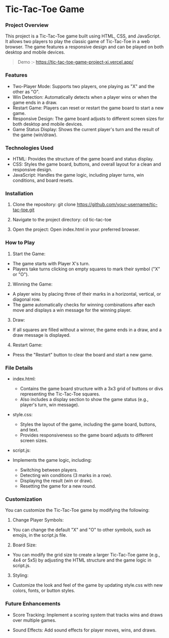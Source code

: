 # Tic-Tac-Toe Game
### Project Overview
This project is a Tic-Tac-Toe game built using HTML, CSS, and JavaScript. It allows two players to play the classic game of Tic-Tac-Toe in a web browser. The game features a responsive design and can be played on both desktop and mobile devices.

> Demo :- https://tic-tac-toe-game-project-xi.vercel.app/

### Features
- Two-Player Mode: Supports two players, one playing as "X" and the other as "O".
- Win Detection: Automatically detects when a player wins or when the game ends in a draw.
- Restart Game: Players can reset or restart the game board to start a new game.
- Responsive Design: The game board adjusts to different screen sizes for both desktop and mobile devices.
- Game Status Display: Shows the current player's turn and the result of the game (win/draw).
### Technologies Used
- HTML: Provides the structure of the game board and status display.
- CSS: Styles the game board, buttons, and overall layout for a clean and responsive design.
- JavaScript: Handles the game logic, including player turns, win conditions, and board resets.

### Installation
1. Clone the repository:
git clone https://github.com/your-username/tic-tac-toe.git

2. Navigate to the project directory:
cd tic-tac-toe

3. Open the project: Open index.html in your preferred browser.

### How to Play
1. Start the Game:

- The game starts with Player X's turn.
- Players take turns clicking on empty squares to mark their symbol ("X" or "O").

2. Winning the Game:
- A player wins by placing three of their marks in a horizontal, vertical, or diagonal row.
- The game automatically checks for winning combinations after each move and displays a win message for the winning player.

3. Draw:
- If all squares are filled without a winner, the game ends in a draw, and a draw message is displayed.

4. Restart Game:
- Press the "Restart" button to clear the board and start a new game.


### File Details
- index.html:

  - Contains the game board structure with a 3x3 grid of buttons or divs representing the Tic-Tac-Toe squares.
  - Also includes a display section to show the game status (e.g., player's turn, win message).

- style.css:
  - Styles the layout of the game, including the game board, buttons, and text.
  - Provides responsiveness so the game board adjusts to different screen sizes.

- script.js:
- Implements the game logic, including:
  - Switching between players.
  - Detecting win conditions (3 marks in a row).
  - Displaying the result (win or draw).
  - Resetting the game for a new round.

### Customization
You can customize the Tic-Tac-Toe game by modifying the following:

1. Change Player Symbols:
- You can change the default "X" and "O" to other symbols, such as emojis, in the script.js file.

2. Board Size:
- You can modify the grid size to create a larger Tic-Tac-Toe game (e.g., 4x4 or 5x5) by adjusting the HTML structure and the game logic in script.js.

3. Styling:
- Customize the look and feel of the game by updating style.css with new colors, fonts, or button styles.

### Future Enhancements
- Score Tracking: Implement a scoring system that tracks wins and draws over multiple games.

- Sound Effects: Add sound effects for player moves, wins, and draws.




